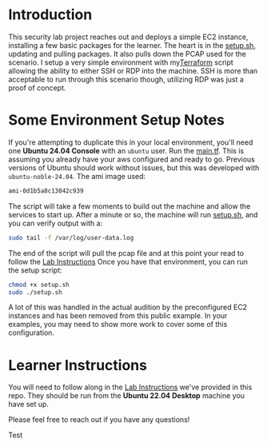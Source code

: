 # Introduction

This security lab project reaches out and deploys a simple EC2 instance, installing a few basic packages for the learner. The heart is in the [setup.sh](https://github.com/crtcards1/demo_class/blob/main/Scripts/setup.sh), updating and pulling packages. It also pulls down the PCAP used for the scenario. I setup a very simple environment with my[Terraform](https://github.com/crtcards1/demo_class/blob/main/Scripts/main.tf) script allowing the ability to either SSH or RDP into the machine. SSH is more than acceptable to run through this scenario though, utilizing RDP was just a proof of concept. 
# Some Environment Setup Notes

If you're attempting to duplicate this in your local environment, you'll need one **Ubuntu 24.04 Console** with an `ubuntu` user. Run the [main.tf](https://github.com/crtcards1/demo_class/blob/main/Scripts/main.tf). This is assuming you already have your aws configured and ready to go. Previous versions of Ubuntu should work without issues, but this was developed with `ubuntu-noble-24.04`.  The ami image used:
```bash
ami-0d1b5a8c13042c939
```

The script will take a few moments to build out the machine and allow the services to start up. After a minute or so, the machine will run [setup.sh](https://github.com/crtcards1/demo_class/blob/main/Scripts/setup.sh), and you can verify output with a:

```bash
sudo tail -f /var/log/user-data.log
```

The end of the script will pull the pcap file and at this point your read to follow the [Lab Instructions]()
Once you have that environment, you can run the setup script:
```bash
chmod +x setup.sh
sudo ./setup.sh
```

A lot of this was handled in the actual audition by the preconfigured EC2 instances and has been removed from this public example. In your examples, you may need to show more work to cover some of this configuration.

# Learner Instructions

You will need to follow along in the [Lab Instructions](https://github.com/ps-interactive/lab_security-lab-audition-example/blob/main/Lab%20Instructions.md) we've provided in this repo. They should be run from the **Ubuntu 22.04 Desktop** machine you have set up.

Please feel free to reach out if you have any questions!

Test